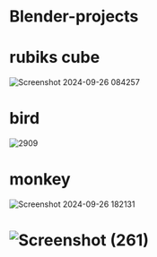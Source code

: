# Blender-projects
# rubiks cube
![Screenshot 2024-09-26 084257](https://github.com/user-attachments/assets/bf188062-3b00-4213-bc05-b886b481cbce)
# bird
![2909](https://github.com/user-attachments/assets/9a90292e-f2d9-439a-8727-e2c77d90a8ba)
# monkey
![Screenshot 2024-09-26 182131](https://github.com/user-attachments/assets/97297699-92f7-4225-9a52-3ab234965abc)
# ![Screenshot (261)](https://github.com/user-attachments/assets/0e12c104-0e7e-474b-8ef2-a04282663ed1)
